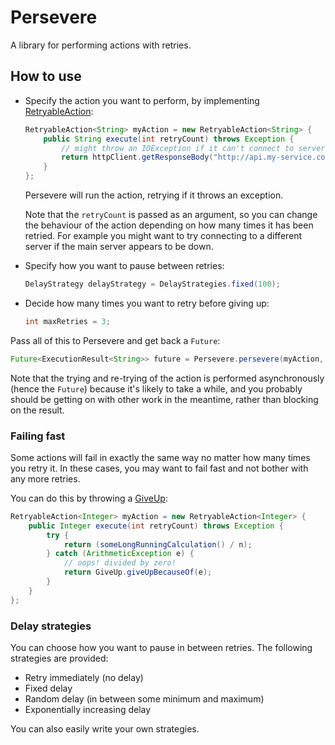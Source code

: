 # Persevere

A library for performing actions with retries.

## How to use

* Specify the action you want to perform, by implementing [RetryableAction](src/main/java/com/github/cb372/persevere/action/RetryableAction.java):

    ````java
    RetryableAction<String> myAction = new RetryableAction<String> {
        public String execute(int retryCount) throws Exception {
            // might throw an IOException if it can't connect to server
            return httpClient.getResponseBody("http://api.my-service.com");
        }
    };
    ````

    Persevere will run the action, retrying if it throws an exception. 

    Note that the `retryCount` is passed as an argument, so you can change the behaviour of the action depending on how many times it has been retried.
    For example you might want to try connecting to a different server if the main server appears to be down.

* Specify how you want to pause between retries:

    ````java
    DelayStrategy delayStrategy = DelayStrategies.fixed(100);
    ````

* Decide how many times you want to retry before giving up:

    ````java
    int maxRetries = 3;
    ````

Pass all of this to Persevere and get back a `Future`:

````java
Future<ExecutionResult<String>> future = Persevere.persevere(myAction, delayStrategy, maxRetries);
````

Note that the trying and re-trying of the action is performed asynchronously (hence the `Future`) because it's likely to take a while, and you probably should be getting on with other work in the meantime, rather than blocking on the result.

### Failing fast

Some actions will fail in exactly the same way no matter how many times you retry it. In these cases, you may want to fail fast and not bother with any more retries.

You can do this by throwing a [GiveUp](src/main/java/com/github/cb372/persevere/action/GiveUp.java):

````java
RetryableAction<Integer> myAction = new RetryableAction<Integer> {
    public Integer execute(int retryCount) throws Exception {
        try {
            return (someLongRunningCalculation() / n);
        } catch (ArithmeticException e) {
            // oops! divided by zero!
            return GiveUp.giveUpBecauseOf(e);
        }
    }
};
````

### Delay strategies

You can choose how you want to pause in between retries. The following strategies are provided:

* Retry immediately (no delay)
* Fixed delay
* Random delay (in between some minimum and maximum)
* Exponentially increasing delay

You can also easily write your own strategies.
